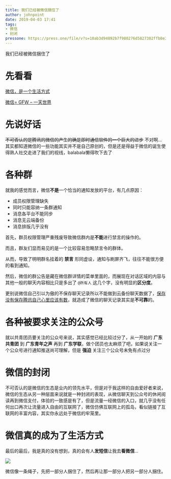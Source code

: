 ```yaml
---
title: 我们已经被微信捆住了
author: johnpoint
date: 2019-04-03 17:41
tags:
- 微信
- 封闭
pressone: https://press.one/file/v?s=10ab3d94892b7f980276d5827302ffb8e3a983b617389ad3cb1ee676239c08ca6e5e6a5969df3a5fce80a2fc56e5cebd3f670416237054bfecc6976b1164360501&h=a7d0c3566ba022841ac44e45ee73df18c49606ba79b46ed64dbff64ef828419c&a=79a3a060a7faa9dfc9b8b4e0a59bf3ebac305f78&v=3&f=P1
---
```


我们已经被微信捆住了<!--more-->

# 先看看

[微信，是一个生活方式](https://weixin.qq.com/)

[微信= GFW – 一天世界](https://blog.yitianshijie.net/2018/02/02/wechat-equals-gfw/)

# 先说好话

~~不可否认的是腾讯的微信的产生的确是即时通信软件的一个巨大的进步~~ 不对啊...其实都知道微信的一些功能其实并不是自己原创的，但是还是得益于微信的诞生使得熟人社交走进了我们的视线，balabala懒得吹下去了

# 各种群

就我的感觉而言，微信**不是**一个恰当的通知发放的平台，有几点原因：

- 成员权限管理缺失
- 同时只能容纳一条群通知
- 消息各平台不能同步
- 消息无云端备份
- 消息排版几乎没有

首先，群员权限管理严重残废导致微信群内是**不能**进行禁言的操作的。

而且，群友们显而易见的是一个比较容易忽略禁言令的群体。

从而，导致了明明群名挂着的 **禁言** 形同虚设，通知与刷屏齐飞，往往不能很方便的看到通知。

然后，微信的群公告是藏在微信群详情的菜单里面的，而展现在对话区域的内容与其他一般的聊天内容相比只是多出了 `@所有人` 这几个字，没有明显的**区分度**。

更别说微信自己引以为傲的不保存聊天记录所以不能做到云备份聊天数据了，[保存没有保存腾讯自己心里应该有数](http://www.sohu.com/a/287819049_162645)，就造成了微信的聊天记录其实是**不可靠**的。

# 各种被要求关注的公众号

就以共青团员要关注的公众号来说，其实感觉已经比较过分了，从一开始的 **广东共青团** 到 **广东青年之声** 再到 **广东学联**，做个团员也太麻烦了吧，如果说关注一个公众号进行通知推送尚可理解，但是 **强迫** 关注三个公众号未免有点过分

# 微信的封闭

不可否认的是微信的生态是业内的领先水平，但是对于我这样的自由爱好者来说，微信的生态从另一种层面来说就是一种封闭的表现，从微信聊天到公众号的休闲阅读再到微信支付，体验的一致感是有了，但是流量一经微信的入口，就几乎没有任何出口再次让流量进入自由的互联网了，微信仿佛互联网上的孤岛，看似链接了互联网的丰富内容，其实你永远处于微信的牢笼里。

# 微信真的成为了生活方式

最后的最后，我是真的没有想到，真的会有人**发短信**让我去**看微信**...

![](https://cdn.lvcshu.info/img/20190403001.jpg)

微信像一条绳子，先把一部分人捆住了，然后再让那一部分人把另一部分人捆住。
